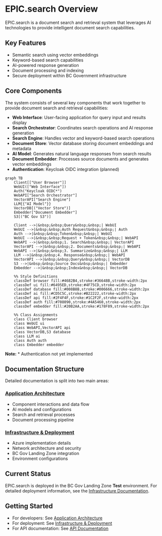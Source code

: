 # EPIC.search Overview

EPIC.search is a document search and retrieval system that leverages AI technologies to provide intelligent document search capabilities.

## Key Features

- Semantic search using vector embeddings
- Keyword-based search capabilities
- AI-powered response generation
- Document processing and indexing
- Secure deployment within BC Government infrastructure

## Core Components

The system consists of several key components that work together to provide document search and retrieval capabilities:

- **Web Interface**: User-facing application for query input and results display
- **Search Orchestrator**: Coordinates search operations and AI response generation
- **Search Engine**: Handles vector and keyword-based search operations
- **Document Store**: Vector database storing document embeddings and metadata
- **AI Model**: Generates natural language responses from search results
- **Document Embedder**: Processes source documents and generates vector embeddings
- **Authentication**: Keycloak OIDC integration (planned)

```mermaid
graph TB
    Client[["User Browser"]]
    WebUI(["Web Interface"])
    Auth("Keycloak OIDC*")
    WebAPI["Search Orchestrator"]
    VectorAPI["Search Engine"]
    LLM{{"AI Model"}}
    VectorDB[("Vector Store")]
    Embedder["Document Embedder"]
    S3[("BC Gov S3")]
    
    Client -->|&nbsp;&nbsp;Query&nbsp;&nbsp;| WebUI
    WebUI -->|&nbsp;&nbsp;Auth Request&nbsp;&nbsp;| Auth
    Auth -->|&nbsp;&nbsp;Token&nbsp;&nbsp;| WebUI
    WebUI -->|&nbsp;&nbsp;Request + Token&nbsp;&nbsp;| WebAPI
    WebAPI -->|&nbsp;&nbsp;1. Search&nbsp;&nbsp;| VectorAPI
    VectorAPI -->|&nbsp;&nbsp;2. Documents&nbsp;&nbsp;| WebAPI
    WebAPI -->|&nbsp;&nbsp;3. Summarize&nbsp;&nbsp;| LLM
    LLM -->|&nbsp;&nbsp;4. Response&nbsp;&nbsp;| WebAPI
    VectorAPI -->|&nbsp;&nbsp;Query&nbsp;&nbsp;| VectorDB
    S3 -->|&nbsp;&nbsp;Source Docs&nbsp;&nbsp;| Embedder
    Embedder -->|&nbsp;&nbsp;Index&nbsp;&nbsp;| VectorDB

    %% Style Definitions
    classDef browser fill:#4682B4,stroke:#36648B,stroke-width:2px
    classDef ui fill:#6495ED,stroke:#4F75CD,stroke-width:2px
    classDef database fill:#008B8B,stroke:#006666,stroke-width:2px
    classDef ai fill:#CD5C5C,stroke:#B22222,stroke-width:2px
    classDef api fill:#2F4F4F,stroke:#1C2F2F,stroke-width:2px
    classDef auth fill:#708090,stroke:#4A5460,stroke-width:2px
    classDef embedder fill:#20B2AA,stroke:#178F89,stroke-width:2px
    
    %% Class Assignments
    class Client browser
    class WebUI ui
    class WebAPI,VectorAPI api
    class VectorDB,S3 database
    class LLM ai
    class Auth auth
    class Embedder embedder
```

**Note:** * Authentication not yet implemented

## Documentation Structure

Detailed documentation is split into two main areas:

### [Application Architecture](ARCHITECTURE.md)

- Component interactions and data flow
- AI models and configurations
- Search and retrieval processes
- Document processing pipeline

### [Infrastructure & Deployment](INFRASTRUCTURE.md)

- Azure implementation details
- Network architecture and security
- BC Gov Landing Zone integration
- Environment configurations

## Current Status

EPIC.search is deployed in the BC Gov Landing Zone **Test** environment. For detailed deployment information, see the [Infrastructure Documentation](INFRASTRUCTURE.md).

## Getting Started

- For developers: See [Application Architecture](ARCHITECTURE.md)
- For deployment: See [Infrastructure & Deployment](INFRASTRUCTURE.md)
- For API documentation: See [API Documentation](API.md)
